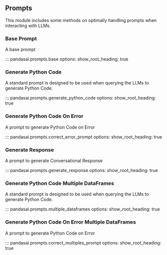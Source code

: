 ## Prompts
This module includes some methods on optimally handling prompts when interacting with LLMs.

### Base Prompt

A base prompt 

::: pandasai.prompts.base
    options:
      show_root_heading: true
 

### Generate Python Code

A standard prompt is designed to be used when querying the LLMs to generate Python Code. 

::: pandasai.prompts.generate_python_code
    options:
      show_root_heading: true

### Generate Python Code On Error

A prompt to generate Python Code on Error

::: pandasai.prompts.correct_error_prompt
    options:
      show_root_heading: true

### Generate Response

 A prompt to generate Conversational Response

::: pandasai.prompts.generate_response
    options:
      show_root_heading: true

### Generate Python Code Multiple DataFrames

A standard prompt is designed to be used when querying the LLMs to generate Python Code. 

::: pandasai.prompts.multiple_dataframes
    options:
      show_root_heading: true

### Generate Python Code On Error Multiple DataFrames

A prompt to generate Python Code on Error

::: pandasai.prompts.correct_multiples_prompt
    options:
      show_root_heading: true